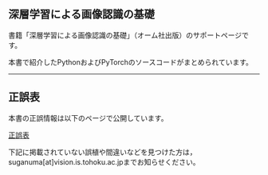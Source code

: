 ## 深層学習による画像認識の基礎

書籍「深層学習による画像認識の基礎」（オーム社出版）のサポートページです。

本書で紹介したPythonおよびPyTorchのソースコードがまとめられています。


***
## 正誤表

本書の正誤情報は以下のページで公開しています。

[正誤表](https://github.com/sg-nm/image-recognition/wiki/Errata)

下記に掲載されていない誤植や間違いなどを見つけた方は，suganuma[at]vision.is.tohoku.ac.jpまでお知らせください。
